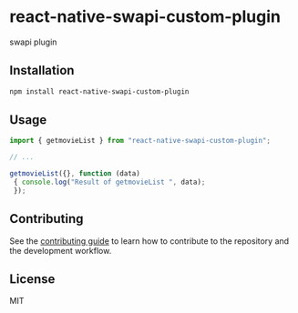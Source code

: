 # react-native-swapi-custom-plugin

swapi plugin

## Installation

```sh
npm install react-native-swapi-custom-plugin
```

## Usage

```js
import { getmovieList } from "react-native-swapi-custom-plugin";

// ...

getmovieList({}, function (data)
 { console.log("Result of getmovieList ", data);
 });
```

## Contributing

See the [contributing guide](CONTRIBUTING.md) to learn how to contribute to the repository and the development workflow.

## License

MIT
